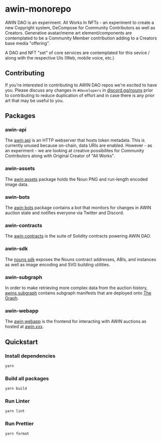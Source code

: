 # awin-monorepo

AWIN DAO is an experiment.  All Works In NFTs - an experiment to create a new Copyright system, DeCompose for Community Contributors as well as Creators.  Generative avatar/meme art element/components are contemplated to be a Community Member contribution adding to a Creators base media "offering".

A DAO and NFT "set" of core services are contemplated for this sevice / along with the respective UIs (Web, mobile voice, etc.)

## Contributing

If you're interested in contributing to AWIN DAO repos we're excited to have you. Please discuss any changes in `#developers` in [discord.gg/nouns](https://discord.gg/awin) prior to contributing to reduce duplication of effort and in case there is any prior art that may be useful to you.

## Packages

### awin-api

The [awin api](packages/awin-api) is an HTTP webserver that hosts token metadata. This is currently unused because on-chain, data URIs are enabled.  However - as an experiment - we are looking at creative possibilites for Community Contributors along with Original Creator of "All Works".

### awin-assets

The [awin assets](packages/awin-assets) package holds the Noun PNG and run-length encoded image data.

### awin-bots

The [awin bots](packages/awin-bots) package contains a bot that monitors for changes in AWIN auction state and notifies everyone via Twitter and Discord.

### awin-contracts

The [awin contracts](packages/awin-contracts) is the suite of Solidity contracts powering AWIN DAO.

### awin-sdk

The [nouns sdk](packages/nouns-sdk) exposes the Nouns contract addresses, ABIs, and instances as well as image encoding and SVG building utilities.

### awin-subgraph

In order to make retrieving more complex data from the auction history, [awins subgraph](packages/awins-subgraph) contains subgraph manifests that are deployed onto [The Graph](https://thegraph.com).

### awin-webapp

The [awin webapp](packages/awin-webapp) is the frontend for interacting with AWIN auctions as hosted at [awin.xxx](https://awin.xxx).

## Quickstart

### Install dependencies

```sh
yarn
```

### Build all packages

```sh
yarn build
```

### Run Linter

```sh
yarn lint
```

### Run Prettier

```sh
yarn format
```
